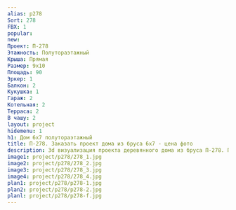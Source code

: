 ```yaml
---
alias: p278
Sort: 278
FBX: 1
popular: 
new: 
Проект: П-278
Этажность: Полутораэтажный
Крыша: Прямая
Размер: 9х10
Площадь: 90
Эркер: 1
Балкон: 2
Кукушка: 1
Гараж: 2
Котельная: 2
Терраса: 2
В чашу: 2
layout: project
hidemenu: 1
h1: Дом 6х7 полутораэтажный
title: П-278. Заказать проект дома из бруса 6х7 - цена фото
description: 3d визуализация проекта деревянного дома из бруса П-278. Площадь 90 м2, размер 6х7. Вы можете внести любые изменения в проект.
image1: project/p278/278_1.jpg
image2: project/p278/278_2.jpg
image3: project/p278/278_3.jpg
image4: project/p278/278_4.jpg
plan1: project/p278/p278-1.jpg
plan2: project/p278/p278-2.jpg
planl: project/p278/p278-f.jpg
---
```

